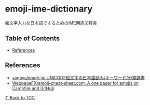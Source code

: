 # emoji-ime-dictionary

絵文字入力を日本語でするためのIME用追加辞書



## Table of Contents

<!-- START doctoc generated TOC please keep comment here to allow auto update -->
<!-- DON'T EDIT THIS SECTION, INSTEAD RE-RUN doctoc TO UPDATE -->


- [References](#references)

<!-- END doctoc generated TOC please keep comment here to allow auto update -->



## References

- [yagays/emoji-ja: UNICODE絵文字の日本語読み/キーワード/分類辞書](https://github.com/yagays/emoji-ja)
- [WebpageFX/emoji-cheat-sheet.com: A one pager for emojis on Campfire and GitHub](https://github.com/WebpageFX/emoji-cheat-sheet.com)

[↑  Back to TOC]



<!-- Internal References -->
[↑  Back to TOC]: #table-of-contents
<!-- External References -->
